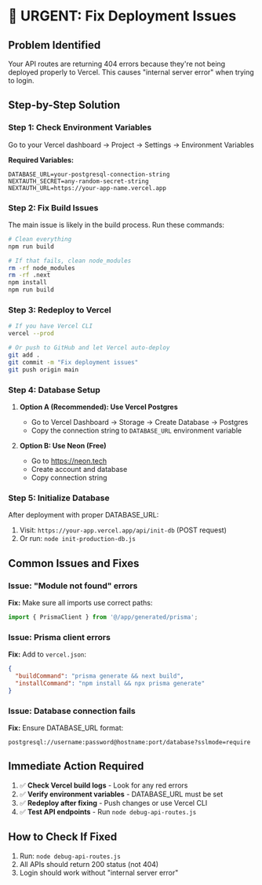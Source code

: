 # 🚨 URGENT: Fix Deployment Issues

## Problem Identified
Your API routes are returning 404 errors because they're not being deployed properly to Vercel. This causes "internal server error" when trying to login.

## Step-by-Step Solution

### Step 1: Check Environment Variables
Go to your Vercel dashboard → Project → Settings → Environment Variables

**Required Variables:**
```
DATABASE_URL=your-postgresql-connection-string
NEXTAUTH_SECRET=any-random-secret-string
NEXTAUTH_URL=https://your-app-name.vercel.app
```

### Step 2: Fix Build Issues
The main issue is likely in the build process. Run these commands:

```bash
# Clean everything
npm run build

# If that fails, clean node_modules
rm -rf node_modules
rm -rf .next
npm install
npm run build
```

### Step 3: Redeploy to Vercel
```bash
# If you have Vercel CLI
vercel --prod

# Or push to GitHub and let Vercel auto-deploy
git add .
git commit -m "Fix deployment issues"
git push origin main
```

### Step 4: Database Setup
1. **Option A (Recommended): Use Vercel Postgres**
   - Go to Vercel Dashboard → Storage → Create Database → Postgres
   - Copy the connection string to `DATABASE_URL` environment variable

2. **Option B: Use Neon (Free)**
   - Go to https://neon.tech
   - Create account and database
   - Copy connection string

### Step 5: Initialize Database
After deployment with proper DATABASE_URL:
1. Visit: `https://your-app.vercel.app/api/init-db` (POST request)
2. Or run: `node init-production-db.js`

## Common Issues and Fixes

### Issue: "Module not found" errors
**Fix:** Make sure all imports use correct paths:
```typescript
import { PrismaClient } from '@/app/generated/prisma';
```

### Issue: Prisma client errors
**Fix:** Add to `vercel.json`:
```json
{
  "buildCommand": "prisma generate && next build",
  "installCommand": "npm install && npx prisma generate"
}
```

### Issue: Database connection fails
**Fix:** Ensure DATABASE_URL format:
```
postgresql://username:password@hostname:port/database?sslmode=require
```

## Immediate Action Required

1. ✅ **Check Vercel build logs** - Look for any red errors
2. ✅ **Verify environment variables** - DATABASE_URL must be set
3. ✅ **Redeploy after fixing** - Push changes or use Vercel CLI
4. ✅ **Test API endpoints** - Run `node debug-api-routes.js`

## How to Check If Fixed
1. Run: `node debug-api-routes.js`
2. All APIs should return 200 status (not 404)
3. Login should work without "internal server error"